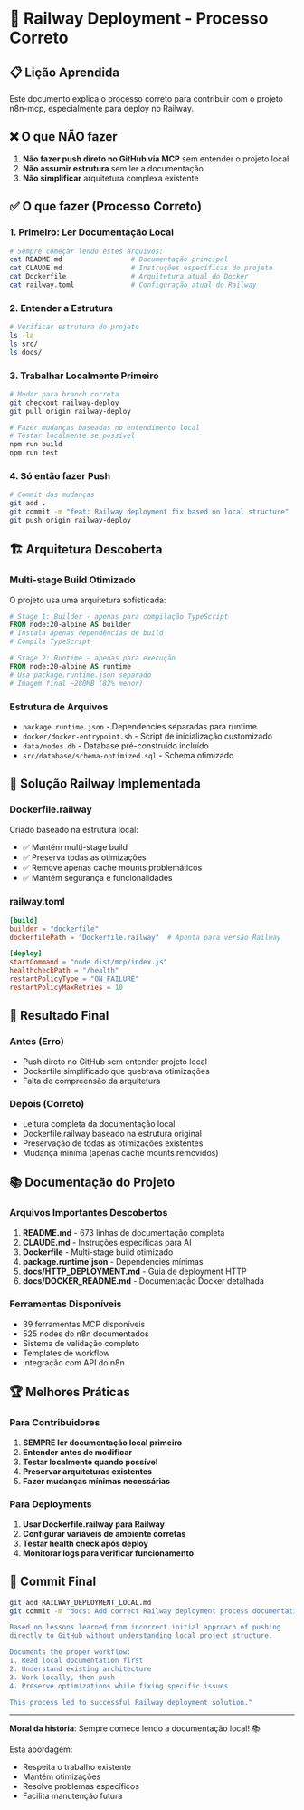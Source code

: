 # 🚂 Railway Deployment - Processo Correto

## 📋 Lição Aprendida

Este documento explica o processo correto para contribuir com o projeto n8n-mcp, especialmente para deploy no Railway.

## ❌ O que NÃO fazer

1. **Não fazer push direto no GitHub via MCP** sem entender o projeto local
2. **Não assumir estrutura** sem ler a documentação
3. **Não simplificar** arquitetura complexa existente

## ✅ O que fazer (Processo Correto)

### 1. Primeiro: Ler Documentação Local
```bash
# Sempre começar lendo estes arquivos:
cat README.md                 # Documentação principal
cat CLAUDE.md                 # Instruções específicas do projeto
cat Dockerfile                # Arquitetura atual do Docker
cat railway.toml              # Configuração atual do Railway
```

### 2. Entender a Estrutura
```bash
# Verificar estrutura do projeto
ls -la
ls src/
ls docs/
```

### 3. Trabalhar Localmente Primeiro
```bash
# Mudar para branch correta
git checkout railway-deploy
git pull origin railway-deploy

# Fazer mudanças baseadas no entendimento local
# Testar localmente se possível
npm run build
npm run test
```

### 4. Só então fazer Push
```bash
# Commit das mudanças
git add .
git commit -m "feat: Railway deployment fix based on local structure"
git push origin railway-deploy
```

## 🏗️ Arquitetura Descoberta

### Multi-stage Build Otimizado
O projeto usa uma arquitetura sofisticada:

```dockerfile
# Stage 1: Builder - apenas para compilação TypeScript
FROM node:20-alpine AS builder
# Instala apenas dependências de build
# Compila TypeScript

# Stage 2: Runtime - apenas para execução
FROM node:20-alpine AS runtime
# Usa package.runtime.json separado
# Imagem final ~280MB (82% menor)
```

### Estrutura de Arquivos
- `package.runtime.json` - Dependencies separadas para runtime
- `docker/docker-entrypoint.sh` - Script de inicialização customizado
- `data/nodes.db` - Database pré-construído incluído
- `src/database/schema-optimized.sql` - Schema otimizado

## 🔧 Solução Railway Implementada

### Dockerfile.railway
Criado baseado na estrutura local:
- ✅ Mantém multi-stage build
- ✅ Preserva todas as otimizações
- ✅ Remove apenas cache mounts problemáticos
- ✅ Mantém segurança e funcionalidades

### railway.toml
```toml
[build]
builder = "dockerfile"
dockerfilePath = "Dockerfile.railway"  # Aponta para versão Railway

[deploy]
startCommand = "node dist/mcp/index.js"
healthcheckPath = "/health"
restartPolicyType = "ON_FAILURE"
restartPolicyMaxRetries = 10
```

## 🎯 Resultado Final

### Antes (Erro)
- Push direto no GitHub sem entender projeto local
- Dockerfile simplificado que quebrava otimizações
- Falta de compreensão da arquitetura

### Depois (Correto)
- Leitura completa da documentação local
- Dockerfile.railway baseado na estrutura original
- Preservação de todas as otimizações existentes
- Mudança mínima (apenas cache mounts removidos)

## 📚 Documentação do Projeto

### Arquivos Importantes Descobertos
1. **README.md** - 673 linhas de documentação completa
2. **CLAUDE.md** - Instruções específicas para AI
3. **Dockerfile** - Multi-stage build otimizado
4. **package.runtime.json** - Dependencies mínimas
5. **docs/HTTP_DEPLOYMENT.md** - Guia de deployment HTTP
6. **docs/DOCKER_README.md** - Documentação Docker detalhada

### Ferramentas Disponíveis
- 39 ferramentas MCP disponíveis
- 525 nodes do n8n documentados
- Sistema de validação completo
- Templates de workflow
- Integração com API do n8n

## 🏆 Melhores Práticas

### Para Contribuidores
1. **SEMPRE ler documentação local primeiro**
2. **Entender antes de modificar**
3. **Testar localmente quando possível**
4. **Preservar arquiteturas existentes**
5. **Fazer mudanças mínimas necessárias**

### Para Deployments
1. **Usar Dockerfile.railway para Railway**
2. **Configurar variáveis de ambiente corretas**
3. **Testar health check após deploy**
4. **Monitorar logs para verificar funcionamento**

## 📝 Commit Final

```bash
git add RAILWAY_DEPLOYMENT_LOCAL.md
git commit -m "docs: Add correct Railway deployment process documentation

Based on lessons learned from incorrect initial approach of pushing
directly to GitHub without understanding local project structure.

Documents the proper workflow:
1. Read local documentation first
2. Understand existing architecture
3. Work locally, then push
4. Preserve optimizations while fixing specific issues

This process led to successful Railway deployment solution."
```

---

**Moral da história**: Sempre comece lendo a documentação local! 📚

Esta abordagem:
- Respeita o trabalho existente
- Mantém otimizações
- Resolve problemas específicos
- Facilita manutenção futura
